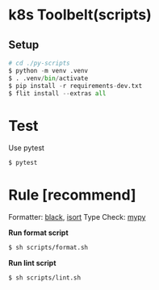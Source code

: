 # k8s Toolbelt(scripts)

## Setup
```python
# cd ./py-scripts
$ python -m venv .venv
$ . .venv/bin/activate
$ pip install -r requirements-dev.txt
$ flit install --extras all
```

# Test
Use pytest
```
$ pytest
```

# Rule [recommend]
Formatter: [black](https://black.readthedocs.io/en/stable/), [isort](https://github.com/PyCQA/isort)
Type Check: [mypy](https://mypy.readthedocs.io/en/stable/) 

**Run format script**
```bash
$ sh scripts/format.sh
```

**Run lint script**
```bash
$ sh scripts/lint.sh
```
